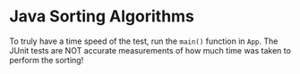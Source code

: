 # Java Sorting Algorithms

To truly have a time speed of the test, run the `main()` function in `App`. The JUnit tests are NOT accurate measurements of how much time was taken to perform the sorting!